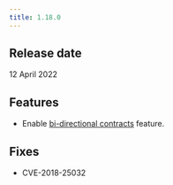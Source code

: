 ```yaml
---
title: 1.18.0
---
```


## Release date

12 April 2022

## Features

* Enable [bi-directional contracts](https://pactflow.io/blog/introducing-bi-directional-contract-testing/) feature.

## Fixes

* CVE-2018-25032 
